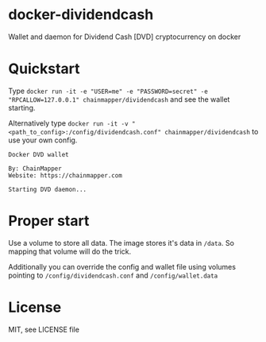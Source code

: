 # docker-dividendcash
Wallet and daemon for Dividend Cash [DVD] cryptocurrency on docker

# Quickstart
Type `docker run -it -e "USER=me" -e "PASSWORD=secret" -e "RPCALLOW=127.0.0.1" chainmapper/dividendcash` and see the wallet starting.

Alternatively type `docker run -it -v "<path_to_config>:/config/dividendcash.conf" chainmapper/dividendcash` to use your own config.

```
Docker DVD wallet

By: ChainMapper
Website: https://chainmapper.com

Starting DVD daemon...
```

# Proper start
Use a volume to store all data. The image stores it's data in `/data`. So mapping that volume will do the trick.

Additionally you can override the config and wallet file using volumes pointing to `/config/dividendcash.conf` and `/config/wallet.data`

# License
MIT, see LICENSE file